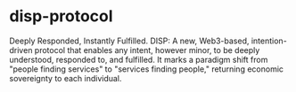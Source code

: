 # disp-protocol
Deeply Responded, Instantly Fulfilled.  DISP: A new, Web3-based, intention-driven protocol that enables any intent, however minor, to be deeply understood, responded to, and fulfilled. It marks a paradigm shift from "people finding services" to "services finding people," returning economic sovereignty to each individual.
